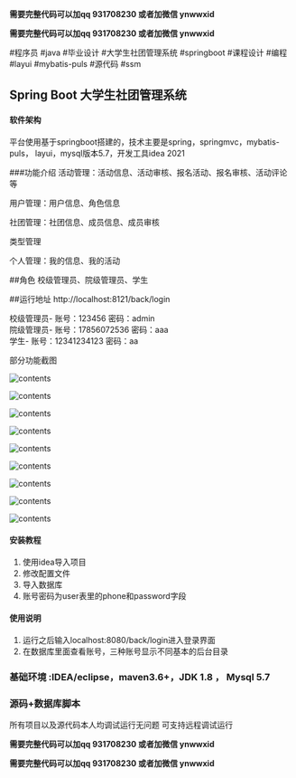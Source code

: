 **需要完整代码可以加qq  931708230 或者加微信 ynwwxid**

**需要完整代码可以加qq  931708230 或者加微信  ynwwxid**

#程序员 #java #毕业设计 #大学生社团管理系统 #springboot #课程设计 #编程 #layui #mybatis-puls #源代码 #ssm

## Spring Boot  大学生社团管理系统

#### 软件架构
平台使用基于springboot搭建的，技术主要是spring，springmvc，mybatis-puls，
layui，mysql版本5.7，开发工具idea 2021

###功能介绍
活动管理：活动信息、活动审核、报名活动、报名审核、活动评论等

用户管理：用户信息、角色信息

社团管理：社团信息、成员信息、成员审核

类型管理

个人管理：我的信息、我的活动

##角色
校级管理员、院级管理员、学生

##运行地址
http://localhost:8121/back/login

校级管理员- 账号：123456    密码：admin   
院级管理员- 账号：17856072536    密码：aaa  
学生- 账号：12341234123    密码：aa  

部分功能截图

  ![contents](./picture/picture1.png)
  
  ![contents](./picture/picture2.png)
  
  ![contents](./picture/picture3.png)
  
  ![contents](./picture/picture4.png)
  
  ![contents](./picture/picture5.png)
  
  ![contents](./picture/picture6.png)
  
  ![contents](./picture/picture7.png)
  
  ![contents](./picture/picture8.png)

![contents](./picture/picture9.png)

#### 安装教程

1.  使用idea导入项目
2.  修改配置文件
3.  导入数据库
4.  账号密码为user表里的phone和password字段

#### 使用说明

1.  运行之后输入localhost:8080/back/login进入登录界面
2.  在数据库里面查看账号，三种账号显示不同基本的后台目录

### 基础环境 :IDEA/eclipse，maven3.6+，JDK 1.8 ， Mysql 5.7

### 源码+数据库脚本 

所有项目以及源代码本人均调试运行无问题 可支持远程调试运行
	
**需要完整代码可以加qq  931708230 或者加微信 ynwwxid**

**需要完整代码可以加qq  931708230 或者加微信  ynwwxid**

